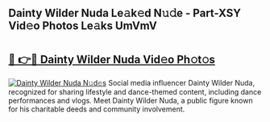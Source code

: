 ## Dainty Wilder Nuda Le𝚊k𝚎d N𝚞𝚍e - Part-XSY Vid𝚎o Photos Le𝚊ks UmVmV

# <h2><a href="http://fbdo7oz.evod.top/?m=Dainty+Wilder+Nuda">🔗 👉🔴 Dainty Wilder Nuda Vid𝚎o Ph𝚘t𝚘s</a></h2>

[![Dainty Wilder Nuda N𝚞d𝚎s](https://i.imgur.com/8V9OHl7.gif)](http://fbdo7oz.evod.top/?m=Dainty+Wilder+Nuda)
Social media influencer Dainty Wilder Nuda, recognized for sharing lifestyle and dance-themed content, including dance performances and vlogs. Meet Dainty Wilder Nuda, a public figure known for his charitable deeds and community involvement. 
